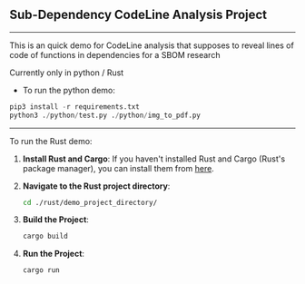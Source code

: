 ## Sub-Dependency CodeLine Analysis Project

---

This is an quick demo for CodeLine analysis that supposes to reveal lines of code of functions in dependencies for a SBOM research

Currently only in python / Rust

- To run the python demo: 

```python
pip3 install -r requirements.txt
python3 ./python/test.py ./python/img_to_pdf.py
```

---

To run the Rust demo:

1. **Install Rust and Cargo**: If you haven't installed Rust and Cargo (Rust's package manager), you can install them from [here](https://rust-lang.org/tools/install).

2. **Navigate to the Rust project directory**:

    ```bash
    cd ./rust/demo_project_directory/
    ```

3. **Build the Project**: 

    ```bash
    cargo build
    ```

4. **Run the Project**:

    ```bash
    cargo run
    ```
